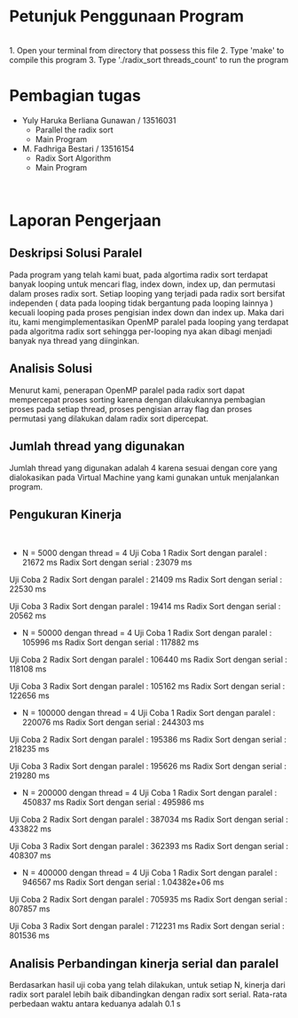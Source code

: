 # Petunjuk Penggunaan Program
<br>
1. Open your terminal from directory that possess this file
2. Type 'make' to compile this program
3. Type './radix_sort threads_count' to run the program
<br>

# Pembagian tugas
- Yuly Haruka Berliana Gunawan / 13516031
	- Parallel the radix sort
	- Main Program
- M. Fadhriga Bestari / 13516154
	- Radix Sort Algorithm
	- Main Program
<br>

# Laporan Pengerjaan
## Deskripsi Solusi Paralel
Pada program yang telah kami buat, pada algortima radix sort terdapat banyak looping untuk mencari flag, index down, index up, dan permutasi dalam proses radix sort. Setiap looping yang terjadi pada radix sort bersifat independen ( data pada looping tidak bergantung pada looping lainnya ) kecuali looping pada proses pengisian index down dan index up. Maka dari itu, kami mengimplementasikan OpenMP paralel pada looping yang terdapat pada algoritma radix sort sehingga per-looping nya akan dibagi menjadi banyak nya thread yang diinginkan. 
<br>

## Analisis Solusi
Menurut kami, penerapan OpenMP paralel pada radix sort dapat mempercepat proses sorting karena dengan dilakukannya pembagian proses pada setiap thread, proses pengisian array flag dan proses permutasi yang dilakukan dalam radix sort dipercepat.
<br>

## Jumlah thread yang digunakan
Jumlah thread yang digunakan adalah 4 karena sesuai dengan core yang dialokasikan pada Virtual Machine yang kami gunakan untuk menjalankan program. 
<br>

## Pengukuran Kinerja
<br>

- N = 5000 dengan thread = 4
Uji Coba 1
Radix Sort dengan paralel : 21672 ms
Radix Sort dengan serial : 23079 ms

Uji Coba 2
Radix Sort dengan paralel : 21409 ms
Radix Sort dengan serial : 22530 ms

Uji Coba 3
Radix Sort dengan paralel : 19414 ms
Radix Sort dengan serial : 20562 ms

- N = 50000 dengan thread = 4
Uji Coba 1
Radix Sort dengan paralel : 105996 ms
Radix Sort dengan serial : 117882 ms

Uji Coba 2
Radix Sort dengan paralel : 106440 ms
Radix Sort dengan serial : 118108 ms

Uji Coba 3
Radix Sort dengan paralel : 105162 ms
Radix Sort dengan serial : 122656 ms

- N = 100000 dengan thread = 4
Uji Coba 1
Radix Sort dengan paralel : 220076 ms
Radix Sort dengan serial : 244303 ms

Uji Coba 2
Radix Sort dengan paralel : 195386 ms
Radix Sort dengan serial : 218235 ms

Uji Coba 3
Radix Sort dengan paralel : 195626 ms
Radix Sort dengan serial : 219280 ms

- N = 200000 dengan thread = 4
Uji Coba 1
Radix Sort dengan paralel : 450837 ms
Radix Sort dengan serial : 495986 ms

Uji Coba 2
Radix Sort dengan paralel : 387034 ms
Radix Sort dengan serial : 433822 ms

Uji Coba 3
Radix Sort dengan paralel : 362393 ms
Radix Sort dengan serial : 408307 ms

- N = 400000 dengan thread = 4
Uji Coba 1
Radix Sort dengan paralel : 946567 ms
Radix Sort dengan serial : 1.04382e+06 ms

Uji Coba 2
Radix Sort dengan paralel : 705935 ms
Radix Sort dengan serial : 807857 ms

Uji Coba 3
Radix Sort dengan paralel : 712231 ms
Radix Sort dengan serial : 801536 ms
<br>
## Analisis Perbandingan kinerja serial dan paralel
Berdasarkan hasil uji coba yang telah dilakukan, untuk setiap N, kinerja dari radix sort paralel lebih baik dibandingkan dengan radix sort serial. Rata-rata perbedaan waktu antara keduanya adalah 0.1 s